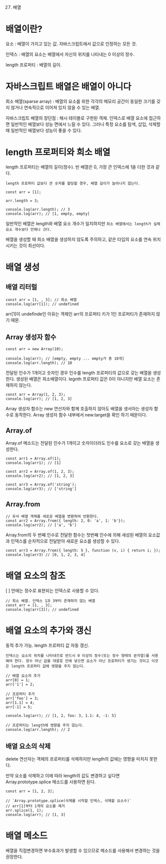 27. 배열

# 배열이란?
요소 : 배열이 가지고 있는 값. 자바스크립트에서 값으로 인정하는 모든 것.

인덱스 : 배열의 요소는 배열에서 자신의 위치를 나타내는 0 이상의 정수.

length 프로퍼티 : 배열의 길이.


# 자바스크립트 배열은 배열이 아니다
희소 배열(sparse array) : 배열의 요소를 위한 각각의 메모리 공간이 동일한 크기를 갖지 않거나 연속적으로 이어져 있지 않을 수 있는 배열. 

자바스크립트 배열의 장단점 : 해시 테이블로 구현된 객체. 인덱스로 배열 요소에 접근하면 일반적인 배열보다 성능 면에서 느릴 수 있다. 그러나 특정 요소를 탐색, 삽입, 삭제할 때 일반적인 배열보다 성능이 좋을 수 있다.


# length 프로퍼티와 희소 배열 
length 프로퍼티는 배열의 길이(정수). 
빈 배열은 0, 가장 큰 인덱스에 1을 더한 것과 같다.

`length 프로퍼티 값보다 큰 숫자를 할당할 경우, 배열 길이가 늘어나지 않는다.`

```
const arr = [1];

arr.length = 3;

console.log(arr.length); // 3
console.log(arr); // [1, empty, empty]
```

일반적인 배열은 length와 배열 요소 개수가 일치하지만 `희소 배열에서는 length가 실제 요소 개수보다 언제나 크다.`

배열을 생성할 때 희소 배열을 생성하지 않도록 주의하고,
같은 타입의 요소를 연속 위치 시키는 것이 최선이다.


# 배열 생성
 
  ## 배열 리터럴

  ```
  const arr = [1, , 3]; // 희소 배열
  console.log(arr[1]); // undefined
  ```

  arr[1]이 undefinde인 이유는 객체인 arr의 프로퍼티 키가 1인 프로퍼티가 존재하지 않기 때문.


  ## Array 생성자 함수

  ```
  const arr = new Array(10);

  console.log(arr); // [empty, empty ... empty가 총 10개]
  console.log(arr.length); // 10
  ```

  전달된 인수가 1개이고 숫자인 경우 인수를 length 프로퍼티의 값으로 갖는 배열을 생성한다. 생성된 배열은 희소배열이다. legnth 프로퍼티 값은 0이 아니지만 배열 요소는 존재하지 않는다. 

  ```
  const arr = Array(1, 2, 3);
  console.log(arr); // [1, 2, 3]
  ```

  Array 생성자 함수는 new 연산자와 함께 호출하지 않아도 배열을 생서아는 생성자 함수로 동작한다. Array 생성자 함수 내부에서 new.target을 확인 하기 때문이다. 

  ## Array.of
  Array.of 메소드는 전달된 인수가 1개이고 숫자이더라도 인수를 요소로 갖는 배열을 생성한다.

  ```
  const arr1 = Array.of(1);
  console.log(arr1); // [1]

  const arr2 = Array.of(1, 2, 3);
  console.log(arr2); // [1, 2, 3]

  const arr3 = Array.of('string');
  console.log(arr3); // ['string']
  ```


  ## Array.from
  ```
  // 유사 배열 객체를 새로운 배열을 변환하여 반환한다.
  const arr2 = Array.from({ length: 2, 0: 'a', 1: 'b'});
  console.log(arr2); // ['a', 'b']
  ```

  Array.from의 두 번째 인수로 전달한 함수는 첫번째 인수에 의해 새성된 배열의 요소값과 인덱스를 순차적으로 전달받아 새로운 요소를 생성할 수 있다.

  ```
  const arr3 = Array.from({ length: 5 }, function (v, i) { return i; }); 
  console.log(arr3) // [0, 1, 2, 3, 4] 
  ```

# 배열 요소의 참조
[ ] 안에는 정수로 표현되는 인덱스로 사용할 수 있다. 

``` 
// 희소 배열. 인덱스 1과 3부터 존재하지 않는 배열
const arr = [1, , 3];
console.log(arr[3]); // undefined
```

# 배열 요소의 추가와 갱신
동적 추가 가능. length 프로퍼티 값 자동 갱신.

`인덱스는 요소의 위치를 나타내므로 반드시 0 이상의 정수(또는 정수 형태의 문자열)를 사용해야 한다. 정수 아닌 값을 대괄호 안에 넣으면 요소가 아닌 프로퍼티가 생기는 것이고 이것은 length 프로퍼티 값에 영향을 주지 않는다.`

```
// 배열 요소의 추가
arr[0] = 1;
arr['1'] = 2;

// 프로퍼티 추가
arr['foo'] = 3;
arr[1.1] = 4;
arr[-1] = 5;

console.log(arr); // [1, 2, foo: 3, 1.1: 4, -1: 5]

// 프로퍼티는 length에 영향을 주지 않는다.
console.log(arr.length); // 2
```


## 배열 요소의 삭제
delete 연산자는 객체의 프로퍼티를 삭제하지만 length의 값에는 영향을 미치지 못한다. 

만약 요소를 삭제하고 이에 따라 length의 값도 변경하고 싶다면 Array.prototype.splice 메소드를 사용하면 된다.

```
const arr = [1, 2, 3];

// `Array.prototype.splice(삭제를 시작할 인덱스, 삭제할 요소수)`
// arr[1]부터 1개의 요소를 제거
arr.splice(1, 1);
console.log(arr); // [1, 3]
```


# 배열 메소드
배열을 직접변경하면 부수효과가 발생할 수 있으므로 메소드를 사용해서 변경하는 것을 권장한다.